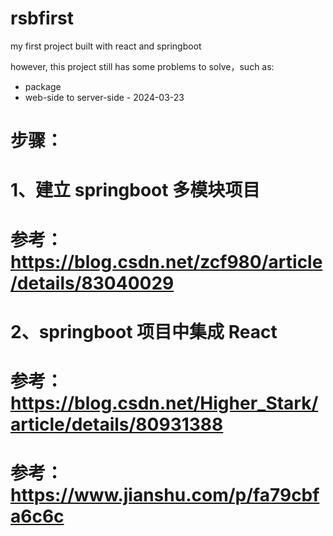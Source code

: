 # rsbfirst
my first project built with react and springboot

however, this project still has some problems to solve，such as:
  - package
  - web-side to server-side
        - 2024-03-23

# 步骤：
# 1、建立 springboot 多模块项目
# 参考：https://blog.csdn.net/zcf980/article/details/83040029
# 2、springboot 项目中集成 React
# 参考：https://blog.csdn.net/Higher_Stark/article/details/80931388
# 参考：https://www.jianshu.com/p/fa79cbfa6c6c
